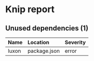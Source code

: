 # Knip report

## Unused dependencies (1)

| Name  | Location     | Severity |
| :---- | :----------- | :------- |
| luxon | package.json | error    |

